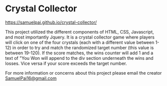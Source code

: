 # Crystal Collector
https://samuelpai.github.io/crystal-collector/

This project utilized the different components of HTML, CSS, Javascript, and most importantly Jquery. It is a crystal collector game where players will click on one of the four crystals (each with a different value between 1-12) in order to try and match the randomized target number (this value is between 19-120). If the score matches, the wins counter will add 1 and a text of "You Won will append to the div section underneath the wins and losses. Vice versa if your score exceeds the target number.

For more information or concerns about this project please email the creator SamuelPai16@gmail.com
